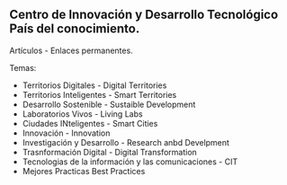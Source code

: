 Centro de Innovación y Desarrollo Tecnológico País del conocimiento.
--------------------------------------------------------------------

Artículos - Enlaces permanentes. 

Temas:
- Territorios Digitales - Digital Territories
- Territorios Inteligentes - Smart Territories
- Desarrollo Sostenible - Sustaible Development
- Laboratorios Vivos - Living Labs
- Ciudades INteligentes - Smart Cities
- Innovación - Innovation
- Investigación y Desarrollo - Research anbd Develpment
- Trasnformación Digital - Digital Transformation
- Tecnologias de la información y las comunicaciones - CIT
- Mejores Practicas Best Practices
